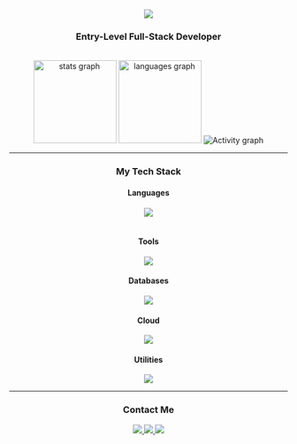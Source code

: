 <h1 align="center">
    <img src="https://readme-typing-svg.herokuapp.com/?font=Righteous&size=35&center=true&vCenter=true&width=500&height=70&duration=4000&lines=Hi+There!+👋;+I'm+Amir!;" />
</h1>

<h3 align="center">Entry-Level Full-Stack Developer</h3>

<br/>

<div align="center">
  <img src="https://github-readme-stats.vercel.app/api?username=AmirAlEzzani&hide_title=false&hide_rank=false&show_icons=true&include_all_commits=true&count_private=true&disable_animations=false&theme=bear&locale=en&hide_border=false" height="150" alt="stats graph"  />
    <img src="https://github-readme-stats.vercel.app/api/top-langs?username=AmirAlEzzani&locale=en&hide_title=false&layout=compact&card_width=320&langs_count=5&theme=bear&hide_border=false" height="150" alt="languages graph"  />
  <img src="https://github-readme-activity-graph.vercel.app/graph?username=AmirAlEzzani&theme=xcode&hide_border=true" alt="Activity graph">
  
</div>

<hr/>
<h3 align="center">My Tech Stack</h2>
<h4 align="center">Languages</h3>
<div align="center">
    <img src="https://skillicons.dev/icons?i=html,css,javascript,typescript,python,java,cpp" />
</div>
<br/>
<h4 align="center">Tools</h3>
<div align="center">
    <img src="https://skillicons.dev/icons?i=nodejs,express,react,vite" />
<br/>
<h4 align="center">Databases</h3>
<div align="center">
    <img src="https://skillicons.dev/icons?i=mysql,mongodb" />
<br/>
<h4 align="center">Cloud</h3>
<div align="center">
    <img src="https://skillicons.dev/icons?i=aws,azure,googlecloud,firebase" />
<br/>
<h4 align="center">Utilities</h3>
<div align="center">
    <img src="https://skillicons.dev/icons?i=vscode,qt,git,github,figma" />
<hr/>
<h3 align="center">Contact Me</h2>
  <a href="mailto:amiralezzani@gmail.com">
    <img src="https://img.shields.io/badge/Gmail-333333?style=for-the-badge&logo=gmail&logoColor=red" />
  </a>
  <a href="https://linkedin.com/in/AmirAlEzzani" target="_blank">
    <img src="https://img.shields.io/badge/LinkedIn-0077B5?style=for-the-badge&logo=linkedin&logoColor=white" target="_blank" />
  </a>
  <a href="https://amiralezzani.com" target="_blank">
     <img src="https://img.shields.io/badge/Portfolio-FF5722?style=for-the-badge&logo=todoist&logoColor=white" target="_blank" />
  </a>
